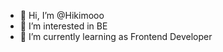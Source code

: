 - 👋 Hi, I’m @Hikimooo
- 👀 I’m interested in BE
- 🌱 I’m currently learning as Frontend Developer

<!---
Hikimooo/Hikimooo is a ✨ special ✨ repository because its `README.md` (this file) appears on your GitHub profile.
You can click the Preview link to take a look at your changes.
--->
